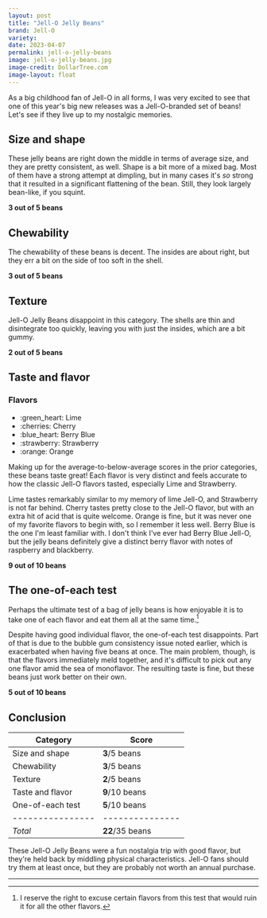 ```yaml
---
layout: post
title: "Jell-O Jelly Beans"
brand: Jell-O
variety:
date: 2023-04-07
permalink: jell-o-jelly-beans
image: jell-o-jelly-beans.jpg
image-credit: DollarTree.com
image-layout: float
---
```



As a big childhood fan of Jell-O in all forms,
I was very excited to see that one of this year's big new releases
was a Jell-O-branded set of beans!
Let's see if they live up to my nostalgic memories.


## Size and shape

These jelly beans are right down the middle in terms of average size,
and they are pretty consistent, as well.
Shape is a bit more of a mixed bag.
Most of them have a strong attempt at dimpling,
but in many cases it's _so_ strong that it resulted in
a significant flattening of the bean.
Still, they look largely bean-like, if you squint.

**3 out of 5 beans**


## Chewability

The chewability of these beans is decent.
The insides are about right,
but they err a bit on the side of too soft in the shell.

**3 out of 5 beans**


## Texture

Jell-O Jelly Beans disappoint in this category.
The shells are thin and disintegrate too quickly,
leaving you with just the insides, which are a bit gummy.

**2 out of 5 beans**


## Taste and flavor

<div class="inset">
    <h3>Flavors</h3>
    <ul class="emoji-list">
        <li>:green_heart: Lime</li>
        <li>:cherries: Cherry</li>
        <li>:blue_heart: Berry Blue</li>
        <li>:strawberry: Strawberry</li>
        <li>:orange: Orange</li>
    </ul>
</div>

Making up for the average-to-below-average scores in the prior categories,
these beans taste great!
Each flavor is very distinct and feels accurate
to how the classic Jell-O flavors tasted,
especially Lime and Strawberry.

Lime tastes remarkably similar to my memory of lime Jell-O,
and Strawberry is not far behind.
Cherry tastes pretty close to the Jell-O flavor,
but with an extra hit of acid that is quite welcome.
Orange is fine, but it was never one of my favorite flavors to begin with,
so I remember it less well.
Berry Blue is the one I'm least familiar with.
I don't think I've ever had Berry Blue Jell-O,
but the jelly beans definitely give a distinct berry flavor
with notes of raspberry and blackberry.

**9 out of 10 beans**


## The one-of-each test

Perhaps the ultimate test of a bag of jelly beans is how enjoyable it is
to take one of each flavor and eat them all at the same time.[^1]

Despite having good individual flavor, the one-of-each test disappoints.
Part of that is due to the bubble gum consistency issue noted earlier,
which is exacerbated when having five beans at once.
The main problem, though, is that the flavors immediately meld together,
and it's difficult to pick out any one flavor amid the sea of monoflavor.
The resulting taste is fine, but these beans just work better on their own.

**5 out of 10 beans**


## Conclusion

Category         | Score
---------------- | ---------------
Size and shape   | **3**/5 beans
Chewability      | **3**/5 beans
Texture          | **2**/5 beans
Taste and flavor | **9**/10 beans
One-of-each test | **5**/10 beans
---------------- | ---------------
_Total_          | **22**/35 beans

These Jell-O Jelly Beans were a fun nostalgia trip with good flavor,
but they're held back by middling physical characteristics.
Jell-O fans should try them at least once,
but they are probably not worth an annual purchase.


---

[^1]: I reserve the right to excuse certain flavors from this test that would ruin it for all the other flavors.
